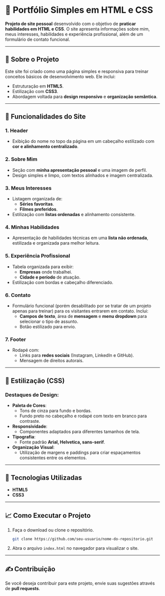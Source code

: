 # 💼 Portfólio Simples em HTML e CSS  
**Projeto de site pessoal** desenvolvido com o objetivo de **praticar habilidades em HTML e CSS**. O site apresenta informações sobre mim, meus interesses, habilidades e experiência profissional, além de um formulário de contato funcional.  

---

## 📌 **Sobre o Projeto**  
Este site foi criado como uma página simples e responsiva para treinar conceitos básicos de desenvolvimento web. Ele inclui:  
- Estruturação em **HTML5**.  
- Estilização com **CSS3**.  
- Abordagem voltada para **design responsivo** e **organização semântica**.  

---

## 🌟 **Funcionalidades do Site**  

### **1. Header**  
- Exibição do nome no topo da página em um cabeçalho estilizado com **cor e alinhamento centralizado**.  

### **2. Sobre Mim**  
- Seção com **minha apresentação pessoal** e uma imagem de perfil.  
- Design simples e limpo, com textos alinhados e imagem centralizada.  

### **3. Meus Interesses**  
- Listagem organizada de:  
  - **Séries favoritas**.  
  - **Filmes preferidos**.  
- Estilização com **listas ordenadas** e alinhamento consistente.  

### **4. Minhas Habilidades**  
- Apresentação de habilidades técnicas em uma **lista não ordenada**, estilizada e organizada para melhor leitura.  

### **5. Experiência Profissional**  
- Tabela organizada para exibir:  
  - **Empresas** onde trabalhei.  
  - **Cidade e período** de atuação.  
- Estilização com bordas e cabeçalho diferenciado.  

### **6. Contato**  
- Formulário funcional (porém desabilitado por se tratar de um projeto apenas para treinar) para os visitantes entrarem em contato. Inclui:  
  - **Campos de texto**, área de **mensagem** e **menu dropdown** para selecionar o tipo de assunto.  
  - Botão estilizado para envio.  

### **7. Footer**  
- Rodapé com:  
  - Links para **redes sociais** (Instagram, LinkedIn e GitHub).  
  - Mensagem de direitos autorais.  

---

## 🎨 **Estilização (CSS)**  

### **Destaques de Design**:  
- **Paleta de Cores**:  
  - Tons de cinza para fundo e bordas.  
  - Fundo preto no cabeçalho e rodapé com texto em branco para contraste.  
- **Responsividade**:  
  - Componentes adaptados para diferentes tamanhos de tela.  
- **Tipografia**:  
  - Fonte padrão **Arial, Helvetica, sans-serif**.  
- **Organização Visual**:  
  - Utilização de margens e paddings para criar espaçamentos consistentes entre os elementos.  

---

## 🚀 **Tecnologias Utilizadas**  
- **HTML5**  
- **CSS3**  

---

## 📈 **Como Executar o Projeto**  
1. Faça o download ou clone o repositório.  
   ```bash
   git clone https://github.com/seu-usuario/nome-do-repositorio.git
   ```
2. Abra o arquivo `index.html` no navegador para visualizar o site.  

---

## ✍️ **Contribuição**  
Se você deseja contribuir para este projeto, envie suas sugestões através de **pull requests**.  
